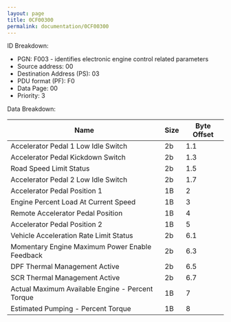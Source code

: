 ```yaml
---
layout: page
title: 0CF00300
permalink: documentation/0CF00300
---
```


ID Breakdown:
<ul>
 <li>PGN: F003 - identifies electronic engine control related parameters</li>
 <li>Source address: 00</li>
 <li>Destination Address (PS): 03</li>
 <li>PDU format (PF): F0</li>
 <li>Data Page: 00</li>
 <li>Priority: 3</li>
</ul>

Data Breakdown:

 |  Name  |  Size  |  Byte Offset  | 
 |  ----  |  ----  |  -----------  | 
 |  Accelerator Pedal 1 Low Idle Switch  |  2b  |  1.1  | 
 |  Accelerator Pedal Kickdown Switch  |  2b  |  1.3  | 
 |  Road Speed Limit Status | 2b | 1.5 | 
 | Accelerator Pedal 2 Low Idle Switch | 2b | 1.7 | 
 | Accelerator Pedal Position 1 | 1B | 2 | 
 | Engine Percent Load At Current Speed | 1B | 3 | 
 | Remote Accelerator Pedal Position | 1B | 4 | 
 | Accelerator Pedal Position 2 | 1B | 5 | 
 | Vehicle Acceleration Rate Limit Status | 2b | 6.1 | 
 | Momentary Engine Maximum Power Enable Feedback | 2b | 6.3 | 
 | DPF Thermal Management Active | 2b | 6.5 | 
 | SCR Thermal Management Active | 2b | 6.7 | 
 | Actual Maximum Available Engine - Percent Torque | 1B | 7 | 
 | Estimated Pumping - Percent Torque | 1B | 8 | 





